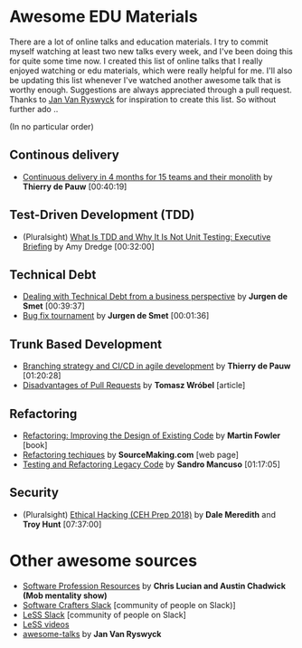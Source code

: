 # Awesome EDU Materials
There are a lot of online talks and education materials. I try to commit myself watching at least two new talks every week, and I've been doing this for quite some time now. I created this list of online talks that I really enjoyed watching or edu materials, which were really helpful for me. I'll also be updating this list whenever I've watched another awesome talk that is worthy enough. Suggestions are always appreciated through a pull request. Thanks to [Jan Van Ryswyck](https://github.com/JanVanRyswyck/awesome-talks) for inspiration to create this list. So without further ado .. 

(In no particular order)

## Continous delivery
* [Continuous delivery in 4 months for 15 teams and their monolith](https://thinkinglabs.io/talks/2019/09/06/15-teams-1-monolith-4-months-to-achieve-continuous-delivery.html) by **Thierry de Pauw** [00:40:19]

## Test-Driven Development (TDD)
* (Pluralsight) [What Is TDD and Why It Is Not Unit Testing: Executive Briefing](https://app.pluralsight.com/library/courses/tdd-is-not-unit-testing-executive-briefing/table-of-contents) by Amy Dredge [00:32:00]

## Technical Debt
* [Dealing with Technical Debt from a business perspective](https://www.youtube.com/watch?v=YolrizOG_ao) by **Jurgen de Smet** [00:39:37]
* [Bug fix tournament](https://www.youtube.com/watch?v=ZMuJA-QXJhk) by **Jurgen de Smet** [00:01:36]

## Trunk Based Development
* [Branching strategy and CI/CD in agile development](https://youtu.be/T1M9zQWAD_w) by **Thierry de Pauw** [01:20:28]
* [Disadvantages of Pull Requests](https://blog.arkency.com/disadvantages-of-pull-requests/) by **Tomasz Wróbel** [article]

## Refactoring
* [Refactoring: Improving the Design of Existing Code](https://www.goodreads.com/book/show/42971256-refactoring) by **Martin Fowler** [book]
* [Refactoring techiques](https://sourcemaking.com/refactoring/refactorings) by **SourceMaking.com** [web page]
* [Testing and Refactoring Legacy Code](https://www.youtube.com/watch?v=_NnElPO5BU0) by **Sandro Mancuso** [01:17:05]

## Security
* (Pluralsight) [Ethical Hacking (CEH Prep 2018)](https://app.pluralsight.com/paths/certificate/ethical-hacking-ceh-prep-2018) by **Dale Meredith** and **Troy Hunt** [07:37:00]

# Other awesome sources
* [Software Profession Resources](https://trello.com/b/1lfMkCOh/software-profession-resources) by **Chris Lucian and Austin Chadwick (Mob mentality show)**
* [Software Crafters Slack](softwarecrafters.slack.com) [community of people on Slack)]
* [LeSS Slack](less-works.slack.com) [community of people on Slack]
* [LeSS videos](https://less.works/resources/learning-resources/videos)
* [awesome-talks](https://github.com/JanVanRyswyck/awesome-talks) by **Jan Van Ryswyck**
